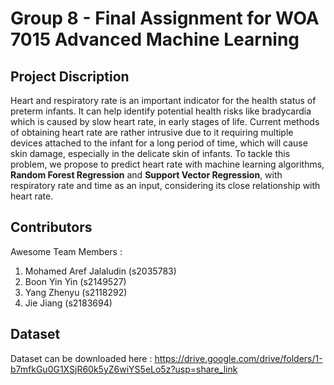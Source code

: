# Group 8 - Final Assignment for WOA 7015 Advanced Machine Learning

## Project Discription
Heart and respiratory rate is an important indicator for the health status of preterm infants. It can help identify potential health risks like bradycardia which is caused by slow heart rate, in early stages of life. Current methods of obtaining heart rate are rather intrusive due to it requiring multiple devices attached to the infant for a long period of time, which will cause skin damage, especially in the delicate skin of infants. To tackle this problem, we propose to predict heart rate with machine learning algorithms, **Random Forest Regression** and **Support Vector Regression**, with respiratory rate and time as an input, considering its close relationship with heart rate. 

## Contributors
Awesome Team Members :
1. Mohamed Aref Jalaludin (s2035783)
2. Boon Yin Yin (s2149527)
3. Yang Zhenyu (s2118292)
4. Jie Jiang (s2183694)

## Dataset
Dataset can be downloaded here : https://drive.google.com/drive/folders/1-b7mfkGu0G1XSjR60k5yZ6wiYS5eLo5z?usp=share_link
